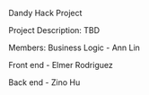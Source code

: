 Dandy Hack Project

Project Description:
TBD


Members: 
Business Logic - Ann Lin

Front end - Elmer Rodriguez

Back end - Zino Hu
